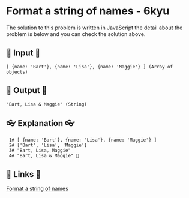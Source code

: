 # Format a string of names - 6kyu

The solution to this problem is written in JavaScript the detail about the problem is below and you can check the solution above.

## 🥚 Input 🥚

```
[ {name: 'Bart'}, {name: 'Lisa'}, {name: 'Maggie'} ] (Array of objects)
```

## 🐣 Output 🐣

```
"Bart, Lisa & Maggie" (String)
```

## 👓 Explanation 👓

```
 1# [ {name: 'Bart'}, {name: 'Lisa'}, {name: 'Maggie'} ]
 2# ['Bart', 'Lisa', 'Maggie']
 3# "Bart, Lisa, Maggie"
 4# "Bart, Lisa & Maggie" 🎉
```

## 🔗 Links 🔗

[Format a string of names](https://www.codewars.com/kata/53368a47e38700bd8300030d)
